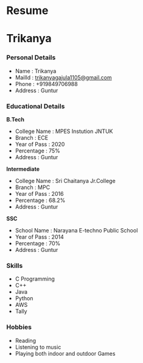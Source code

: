 # Resume
# Trikanya
### Personal Details
- Name : Trikanya <br>
- MailId : trikanyagajula1105@gmail.com <br>
- Phone : +919849706988 <br>
- Address : Guntur <br>
### Educational Details
**B.Tech**
- College Name : MPES Instution JNTUK <br>
- Branch : ECE <br>
- Year of Pass : 2020 <br>
- Percentage : 75% <br>
- Address : Guntur <br>

**Intermediate**
- College Name : Sri Chaitanya Jr.College <br>
- Branch : MPC <br>
- Year of Pass : 2016 <br>
- Percentage : 68.2% <br>
- Address : Guntur <br>

**SSC**
- School Name : Narayana E-techno Public School <br>
- Year of Pass : 2014 <br>
- Percentage : 70% <br>
- Address : Guntur <br>

### **Skills**
- C Programming
- C++
- Java
- Python
- AWS
- Tally

### **Hobbies**
- Reading
- Listening to music
- Playing both indoor and outdoor Games
